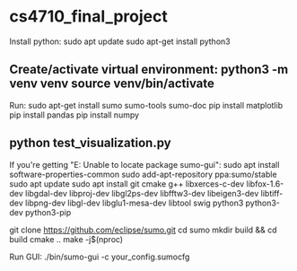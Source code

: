 # cs4710_final_project

Install python:
sudo apt update
sudo apt-get install python3

Create/activate virtual environment:
python3 -m venv venv
source venv/bin/activate
--------------------------------------------
Run:
sudo apt-get install sumo sumo-tools sumo-doc
pip install matplotlib
pip install pandas
pip install numpy

python test_visualization.py
--------------------------------------------
If you're getting "E: Unable to locate package sumo-gui":
sudo apt install software-properties-common
sudo add-apt-repository ppa:sumo/stable
sudo apt update
sudo apt install git cmake g++ libxerces-c-dev libfox-1.6-dev libgdal-dev libproj-dev libgl2ps-dev libfftw3-dev libeigen3-dev libtiff-dev libpng-dev libgl-dev libglu1-mesa-dev libtool swig python3 python3-dev python3-pip

git clone https://github.com/eclipse/sumo.git
cd sumo
mkdir build && cd build
cmake ..
make -j$(nproc)

Run GUI:
./bin/sumo-gui -c your_config.sumocfg
